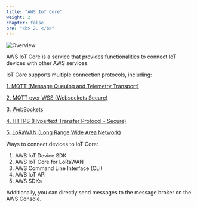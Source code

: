 ```yaml
---
title: "AWS IoT Core"
weight: 2 
chapter: false
pre: "<b> 2. </b>"
---
```


![Overview](/fcj-ss2-workshop-003/images/10.png)

AWS IoT Core is a service that provides functionalities to connect IoT devices with other AWS services.

IoT Core supports multiple connection protocols, including:

[1. MQTT (Message Queuing and Telemetry Transport)](https://docs.aws.amazon.com/iot/latest/developerguide/mqtt.html)

[2. MQTT over WSS (Websockets Secure)](https://docs.aws.amazon.com/iot/latest/developerguide/mqtt.html)

[3. WebSockets](https://docs.aws.amazon.com/iot/latest/developerguide/ws.html)

[4. HTTPS (Hypertext Transfer Protocol - Secure)](https://docs.aws.amazon.com/iot/latest/developerguide/http.html)

[5. LoRaWAN (Long Range Wide Area Network)](https://docs.aws.amazon.com/iot-wireless/latest/developerguide/what-is-iot-lorawan.html)

Ways to connect devices to IoT Core:

1. AWS IoT Device SDK
2. AWS IoT Core for LoRaWAN
3. AWS Command Line Interface (CLI)
4. AWS IoT API
5. AWS SDKs

Additionally, you can directly send messages to the message broker on the AWS Console.
